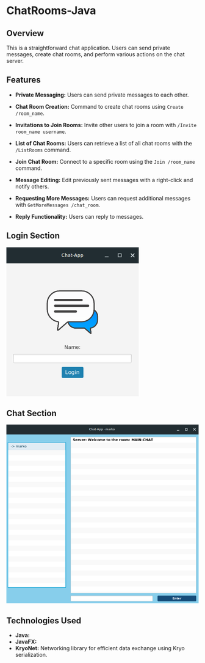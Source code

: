 # ChatRooms-Java

## Overview

This is a straightforward chat application. Users can send private messages, create chat rooms, and perform various actions on the chat server.

## Features

- **Private Messaging:** Users can send private messages to each other.

- **Chat Room Creation:** Command to create chat rooms using `Create /room_name`.

- **Invitations to Join Rooms:** Invite other users to join a room with `/Invite room_name username`.

- **List of Chat Rooms:** Users can retrieve a list of all chat rooms with the `/ListRooms` command.

- **Join Chat Room:** Connect to a specific room using the `Join /room_name` command.

- **Message Editing:** Edit previously sent messages with a right-click and notify others.

- **Requesting More Messages:** Users can request additional messages with `GetMoreMessages /chat_room`.

- **Reply Functionality:** Users can reply to messages.


## Login Section

![login section](image/login.png)

## Chat Section

![chatapp](image/chatt.png)

## Technologies Used



- **Java:** 
- **JavaFX:** 
- **KryoNet:** Networking library for efficient data exchange using Kryo serialization.


